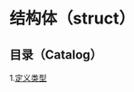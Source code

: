 # 结构体（struct）
## 目录（Catalog）
1.[定义类型](https://github.com/EvenBoom/GO-MYGO/edit/master/struct/README.md#定义类型)
